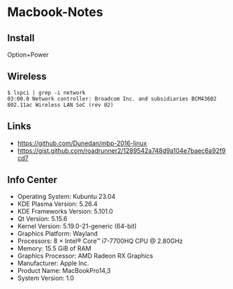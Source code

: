 # Macbook-Notes

## Install
Option+Power

## Wireless
```
$ lspci | grep -i network
03:00.0 Network controller: Broadcom Inc. and subsidiaries BCM43602 802.11ac Wireless LAN SoC (rev 02)
```

## Links
* https://github.com/Dunedan/mbp-2016-linux
* https://gist.github.com/roadrunner2/1289542a748d9a104e7baec6a92f9cd7

## Info Center
* Operating System: Kubuntu 23.04
* KDE Plasma Version: 5.26.4
* KDE Frameworks Version: 5.101.0
* Qt Version: 5.15.6
* Kernel Version: 5.19.0-21-generic (64-bit)
* Graphics Platform: Wayland
* Processors: 8 × Intel® Core™ i7-7700HQ CPU @ 2.80GHz
* Memory: 15.5 GiB of RAM
* Graphics Processor: AMD Radeon RX Graphics
* Manufacturer: Apple Inc.
* Product Name: MacBookPro14,3
* System Version: 1.0
